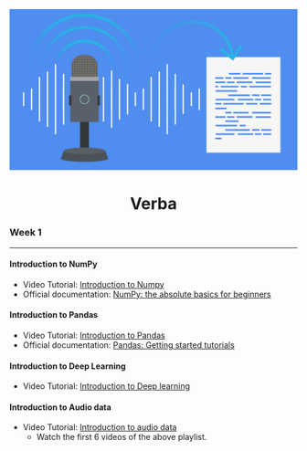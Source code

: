 ![alt text](verba.png "Logo Title Text 1")

<div style="text-align: center;">

# Verba

</div>

### Week 1
---

#### Introduction to NumPy

- Video Tutorial: [Introduction to Numpy](https://www.youtube.com/watch?v=QUT1VHiLmmI)
- Official documentation: [NumPy: the absolute basics for beginners](https://numpy.org/doc/2.1/user/absolute_beginners.html)

#### Introduction to Pandas

- Video Tutorial: [Introduction to Pandas](https://www.youtube.com/watch?v=dUpyC40cF6Q&list=PLUaB-1hjhk8GZOuylZqLz-Qt9RIdZZMBE)
- Official documentation: [Pandas: Getting started tutorials](https://pandas.pydata.org/docs/getting_started/intro_tutorials/index.html)

#### Introduction to Deep Learning
- Video Tutorial: [Introduction to Deep learning](https://www.youtube.com/playlist?list=PLZbbT5o_s2xq7LwI2y8_QtvuXZedL6tQU)

#### Introduction to Audio data

- Video Tutorial: [Introduction to audio data](https://www.youtube.com/playlist?list=PL-wATfeyAMNqIee7cH3q1bh4QJFAaeNv0)  
    - Watch the first 6 videos of the above playlist.